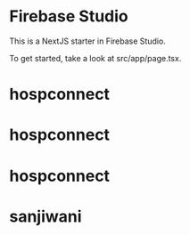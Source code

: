 # Firebase Studio

This is a NextJS starter in Firebase Studio.

To get started, take a look at src/app/page.tsx.
# hospconnect
# hospconnect
# hospconnect
# sanjiwani
